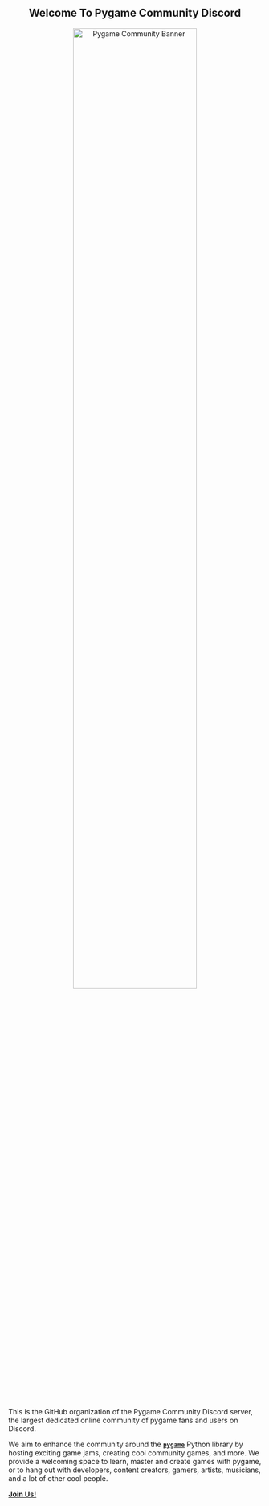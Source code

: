 <h2 align="center">Welcome To Pygame Community Discord</h2>

<p align="center">
  <img src="https://user-images.githubusercontent.com/65417594/150978711-583ebd68-d644-4a16-a161-52e8cbd3097b.png"
       alt="Pygame Community Banner"
       width="70%">
</p>



This is the GitHub organization of the Pygame Community Discord server, the largest dedicated online community of pygame fans and users on Discord.

We aim to enhance the community around the **[`pygame`](https://www.github.com/pygame/pygame)** Python library by hosting exciting game jams, creating cool community games, and more.
We provide a welcoming space to learn, master and create games with pygame, or to hang out with developers, content creators, gamers, artists, musicians, and a lot of other cool people.

**[Join Us!](https://discord.gg/ZuB2RySPRJ)**
